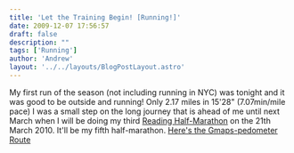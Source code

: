 ```yaml
---
title: 'Let the Training Begin! [Running!]'
date: 2009-12-07 17:56:57
draft: false
description: ""
tags: ['Running']
author: 'Andrew'
layout: '../../layouts/BlogPostLayout.astro'
---
```


My first run of the season (not including running in NYC) was tonight and it was good to be outside and running! Only 2.17 miles in 15'28" (7.07min/mile pace) I was a small step on the long journey that is ahead of me until next March when I will be doing my third [Reading Half-Marathon](http://www.readinghalfmarathon.com/ "reading half-marathon") on the 21th March 2010. It'll be my fifth half-marathon. [Here's the Gmaps-pedometer Route](http://www.gmap-pedometer.com/?r=3357569)
